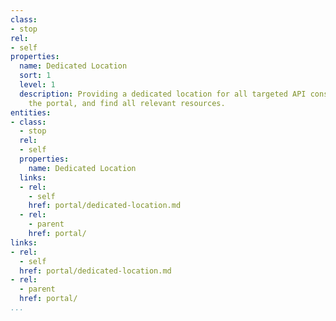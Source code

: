 ```yaml
---
class:
- stop
rel:
- self
properties:
  name: Dedicated Location
  sort: 1
  level: 1
  description: Providing a dedicated location for all targeted API consumers to find
    the portal, and find all relevant resources.
entities:
- class:
  - stop
  rel:
  - self
  properties:
    name: Dedicated Location
  links:
  - rel:
    - self
    href: portal/dedicated-location.md
  - rel:
    - parent
    href: portal/
links:
- rel:
  - self
  href: portal/dedicated-location.md
- rel:
  - parent
  href: portal/
...
```

